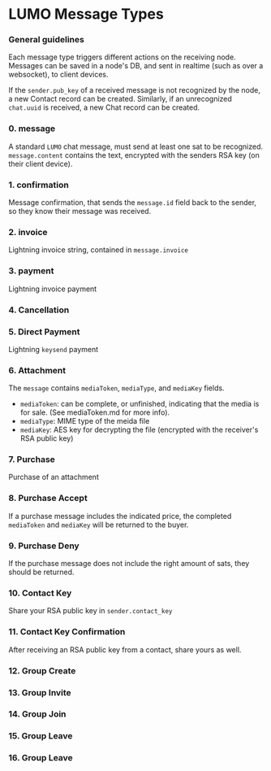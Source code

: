 # LUMO Message Types

### General guidelines

Each message type triggers different actions on the receiving node. Messages can be saved in a node's DB, and  sent in realtime (such as over a websocket), to client devices.

If the `sender.pub_key` of a received message is not recognized by the node, a new Contact record can be created. Similarly, if an unrecognized `chat.uuid` is received, a new Chat record can be created.

### 0. message

A standard `LUMO` chat message, must send at least one sat to be recognized. `message.content` contains the text, encrypted with the senders RSA key (on their client device).

### 1. confirmation

Message confirmation, that sends the `message.id` field back to the sender, so they know their message was received.

### 2. invoice

Lightning invoice string, contained in `message.invoice`

### 3. payment

Lightning invoice payment

### 4. Cancellation

### 5. Direct Payment

Lightning `keysend` payment

### 6. Attachment

The `message` contains `mediaToken`, `mediaType`, and `mediaKey` fields.
 - `mediaToken`: can be complete, or unfinished, indicating that the media is for sale. (See mediaToken.md for more info).
 - `mediaType`: MIME type of the meida file
 - `mediaKey`: AES key for decrypting the file (encrypted with the receiver's RSA public key)

### 7. Purchase

Purchase of an attachment

### 8. Purchase Accept

If a purchase message includes the indicated price, the completed `mediaToken` and `mediaKey` will be returned to the buyer.

### 9. Purchase Deny

If the purchase message does not include the right amount of sats, they should be returned.

### 10. Contact Key

Share your RSA public key in `sender.contact_key`

### 11. Contact Key Confirmation

After receiving an RSA public key from a contact, share yours as well.

### 12. Group Create

### 13. Group Invite

### 14. Group Join

### 15. Group Leave

### 16. Group Leave
